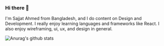 ### Hi there 👋

I'm Sajjat Ahmed from Bangladesh, and I do content on Design and Development. I really enjoy learning languages and frameworks like React. I also enjoy wireframing, ui, ux, and design in general.

![Anurag's github stats](https://github-readme-stats.vercel.app/api?sajjat-ahmed=anuraghazra)
